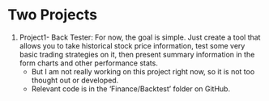 # Two Projects

1. Project1- Back Tester: For now, the goal is simple. Just create a tool that allows you to take historical stock price information, test some very basic trading strategies on it, then present summary information in the form charts and other performance stats.
    *  But I am not really working on this project right now, so it is not too thought out or developed.
    *  Relevant code is in the ‘Finance/Backtest’ folder on GitHub.
